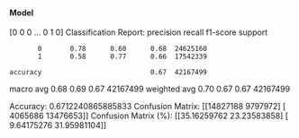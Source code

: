 #### Model
[0 0 0 ... 0 1 0]
Classification Report:
              precision    recall  f1-score   support

           0       0.78      0.60      0.68  24625160
           1       0.58      0.77      0.66  17542339

    accuracy                           0.67  42167499
   macro avg       0.68      0.69      0.67  42167499
weighted avg       0.70      0.67      0.67  42167499

Accuracy: 0.6712240865885833
Confusion Matrix:
[[14827188  9797972]
 [ 4065686 13476653]]
Confusion Matrix (%):
[[35.16259762 23.23583858]
 [ 9.64175276 31.95981104]]
